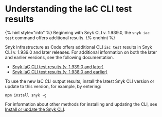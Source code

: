 # Understanding the IaC CLI test results

{% hint style="info" %}
Beginning with Snyk CLI v. 1.939.0, the `snyk iac test` command offers additional results.
{% endhint %}

Snyk Infrastructure as Code offers additional CLI `iac test` results in Snyk CLI v. 1.939.0 and later releases. For additional information on both the later and earlier versions, see the following documentation.

* [Snyk IaC CLI test results (v. 1.939.0 and later)](snyk-iac-cli-test-results-v.-1.939.0-and-later.md)
* [Snyk IaC CLI test results (v. 1.938.0 and earlier)](snyk-iac-cli-test-results-v.-1.938.0-and-earlier.md)

To use the new IaC CLI output results, install the latest Snyk CLI version or update to this version, for example, by entering:

```
npm install snyk -g 
```

For information about other methods for installing and updating the CLI, see [Install or update the Snyk CLI](../../../../snyk-cli/install-or-update-the-snyk-cli/).
